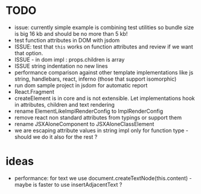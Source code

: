 # TODO

 * issue: currently simple example  is combining test utilities so bundle size is big 16 kb and should be no more than 5 kb!
 * test function attributes in DOM with jsdom
 * ISSUE: test that `this` works on function attributes and review if we want that option.
 * ISSUE - <If> in dom impl : props.children is array
 * ISSUE string indentation no new lines
 * performance comparison against other template implementations like js string, handlebars, react, inferno (those that support isomorphic)
 * run dom sample project in jsdom for automatic report
 * React.Fragment
 * createElement is in core and is not extensible. Let implementations hook in attributes, children and text rendering
 * rename ElementLikeImplRenderConfig to ImplRenderConfig
 * remove react non standard attributes from typings or support them
 * rename JSXAloneComponent to JSXAloneClassElement
 * we are escaping attribute values in string impl only for function type - should we do it also for the rest ?


# ideas

 * performance: for text we use document.createTextNode(this.content) - maybe is faster to use insertAdjacentText ? 